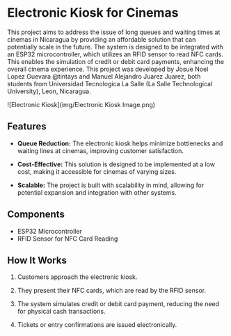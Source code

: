 # Electronic Kiosk for Cinemas

This project aims to address the issue of long queues and waiting times at cinemas in Nicaragua by providing an affordable solution that can potentially scale in the future. The system is designed to be integrated with an ESP32 microcontroller, which utilizes an RFID sensor to read NFC cards. This enables the simulation of credit or debit card payments, enhancing the overall cinema experience. This project was developed by Josue Noel Lopez Guevara @tintays and Manuel Alejandro Juarez Juarez, both students from Universidad Tecnologica La Salle (La Salle Technological University), Leon, Nicaragua.

![Electronic Kiosk](img/Electronic Kiosk Image.png)

## Features

- **Queue Reduction:** The electronic kiosk helps minimize bottlenecks and waiting lines at cinemas, improving customer satisfaction.

- **Cost-Effective:** This solution is designed to be implemented at a low cost, making it accessible for cinemas of varying sizes.

- **Scalable:** The project is built with scalability in mind, allowing for potential expansion and integration with other systems.

## Components

- ESP32 Microcontroller
- RFID Sensor for NFC Card Reading

## How It Works

1. Customers approach the electronic kiosk.

2. They present their NFC cards, which are read by the RFID sensor.

3. The system simulates credit or debit card payment, reducing the need for physical cash transactions.

4. Tickets or entry confirmations are issued electronically.
